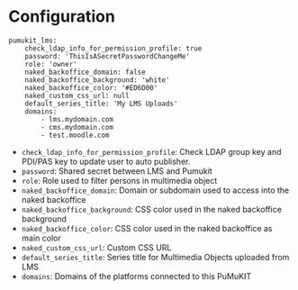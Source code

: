 # Configuration

```
pumukit_lms:
    check_ldap_info_for_permission_profile: true
    password: 'ThisIsASecretPasswordChangeMe'
    role: 'owner'
    naked_backoffice_domain: false
    naked_backoffice_background: 'white'
    naked_backoffice_color: '#ED6D00'
    naked_custom_css_url: null
    default_series_title: 'My LMS Uploads'
    domains:
        - lms.mydomain.com
        - cms.mydomain.com
        - test.moodle.com
```

* `check_ldap_info_for_permission_profile`: Check LDAP group key and PDI/PAS key to update user to auto publisher.
* `password`: Shared secret between LMS and Pumukit
* `role`: Role used to filter persons in multimedia object
* `naked_backoffice_domain`: Domain or subdomain used to access into the naked backoffice
* `naked_backoffice_background`: CSS color used in the naked backoffice background
* `naked_backoffice_color`: CSS color used in the naked backoffice as main color
* `naked_custom_css_url`: Custom CSS URL
* `default_series_title`: Series title for Multimedia Objects uploaded from LMS
* `domains`: Domains of the platforms connected to this PuMuKIT
